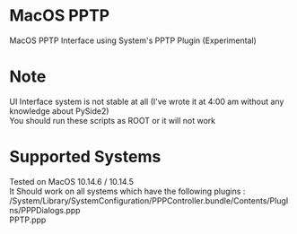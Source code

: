 # MacOS PPTP
MacOS PPTP Interface using System's PPTP Plugin (Experimental) 

# Note
UI Interface system is not stable at all (I've wrote it at 4:00 am without any knowledge about PySide2)<br>
You should run these scripts as ROOT or it will not work 

# Supported Systems
Tested on MacOS 10.14.6 / 10.14.5 <br>
It Should work on all systems which have the following plugins : <br>
/System/Library/SystemConfiguration/PPPController.bundle/Contents/PlugIns/PPPDialogs.ppp <br>
PPTP.ppp
